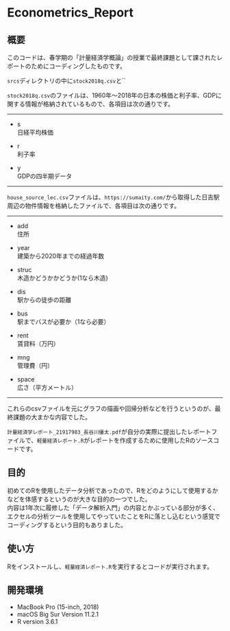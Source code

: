 # Econometrics_Report

## 概要
このコードは、春学期の「計量経済学概論」の授業で最終課題として課されたレポートのためにコーディングしたものです。  

`srcs`ディレクトリの中に`stock2018q.csv`と``

`stock2018q.csv`のファイルは、1960年〜2018年の日本の株価と利子率、GDPに関する情報が格納されているもので、各項目は次の通りです。  

<hr>

- s  
日経平均株価

- r  
利子率

- y  
GDPの四半期データ

<hr>

`house_source_lec.csv`ファイルは、`https://sumaity.com/`から取得した日吉駅周辺の物件情報を格納したファイルで、各項目は次の通りです。  

<hr>

- add  
住所

- year  
建築から2020年までの経過年数

- struc  
木造かどうかかどうか(1なら木造)

- dis  
駅からの徒歩の距離

- bus  
駅までバスが必要か（1なら必要）

- rent  
賃貸料（万円）

- mng  
管理費（円）

- space  
広さ（平方メートル）

<hr>

これらのcsvファイルを元にグラフの描画や回帰分析などを行うというのが、最終課題の大まかな内容でした。  

`計量経済学レポート_21917983_長谷川優太.pdf`が自分の実際に提出したレポートファイルで、`軽量経済レポート.R`がレポートを作成するために使用したRのソースコードです。  

## 目的
初めてのRを使用したデータ分析であったので、Rをどのようにして使用するかなどを体感するというのが大きな目的の一つでした。  
内容は1年次に履修した「データ解析入門」の内容とかぶっている部分が多く、エクセルの分析ツールを使用してやっていたことをRに落とし込むという感覚でコーディングするという目的もありました。  

## 使い方
Rをインストールし、`軽量経済レポート.R`を実行するとコードが実行されます。  

## 開発環境
- MacBook Pro (15-inch, 2018)
- macOS Big Sur Version 11.2.1
- R version 3.6.1
